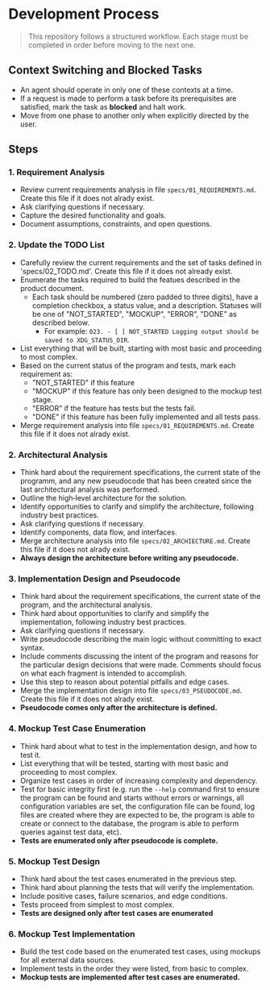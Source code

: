 # Development Process

> This repository follows a structured workflow. Each stage must be completed in order before moving to the next one.

## Context Switching and Blocked Tasks
- An agent should operate in only one of these contexts at a time.
- If a request is made to perform a task before its prerequisites are satisfied, mark the task as **blocked** and halt work.
- Move from one phase to another only when explicitly directed by the user.

## Steps

### 1. Requirement Analysis

- Review current requirements analysis in file `specs/01_REQUIREMENTS.md`. Create this file if it does not alrady exist. 
- Ask clarifying questions if necessary.
- Capture the desired functionality and goals.
- Document assumptions, constraints, and open questions.

### 2. Update the TODO List

- Carefully review the current requirements and the set of tasks defined in 'specs/02_TODO.md'. Create this file if it does not already exist.
- Enumerate the tasks required to build the featues described in the product document.
    - Each task should be numbered (zero padded to three digits), have a completion checkbox, a status value, and a description. Statuses will be one of "NOT_STARTED", "MOCKUP", "ERROR", "DONE" as described below.
        - For example: `023. - [ ] NOT_STARTED Logging output should be saved to XDG_STATUS_DIR`. 
- List everything that will be built, starting with most basic and proceeding to most complex.
- Based on the current status of the program and tests, mark each requirement as:
    - "NOT_STARTED" if this feature 
    - "MOCKUP" if this feature has only been designed to the mockup test stage.
    - "ERROR" if the feature has tests but the tests fail.
    - "DONE" if this feature has been fully implemented and all tests pass.
- Merge requirement analysis into file `specs/01_REQUIREMENTS.md`. Create this file if it does not alrady exist.

### 2. Architectural Analysis

- Think hard about the requirement specifications, the current state of the programm, and any new pseudocode that has been created since the last architectural analysis was performed.
- Outline the high‑level architecture for the solution.
- Identify opportunities to clarify and simplify the architecture, following industry best practices.
- Ask clarifying questions if necessary.
- Identify components, data flow, and interfaces.
- Merge architecture analysis into file `specs/02_ARCHIECTURE.md`. Create this file if it does not alrady exist.
- **Always design the architecture before writing any pseudocode.**

### 3. Implementation Design and Pseudocode

- Think hard about the requirement specifications, the current state of the program, and the architectural analysis.
- Think hard about opportunities to clarify and simplify the implementation, following industry best practices.
- Ask clarifying questions if necessary.
- Write pseudocode describing the main logic without committing to exact syntax.
- Include comments discussing the intent of the program and reasons for the particular design decisions that were made. Comments should focus on what each fragment is intended to accomplish.
- Use this step to reason about potential pitfalls and edge cases.
- Merge the implementation design into file `specs/03_PSEUDOCODE.md`. Create this file if it does not alrady exist.
- **Pseudocode comes only after the architecture is defined.**

### 4. Mockup Test Case Enumeration

- Think hard about what to test in the implementation design, and how to test it.
- List everything that will be tested, starting with most basic and proceeding to most complex.
- Organize test cases in order of increasing complexity and dependency.
- Test for basic integrity first (e.g. run the `--help` command first to ensure the program can be found and starts without errors or warnings, all configuration variables are set, the configuration file can be found, log files are created where they are expected to be, the program is able to create or connect to the database, the program is able to perform queries against test data, etc).
- **Tests are enumerated only after pseudocode is complete.**

### 5. Mockup Test Design

- Think hard about the test cases enumerated in the previous step.
- Think hard about planning the tests that will verify the implementation.
- Include positive cases, failure scenarios, and edge conditions.
- Tests proceed from simplest to most complex.
- **Tests are designed only after test cases are enumerated**

### 6. Mockup Test Implementation

- Build the test code based on the enumerated test cases, using mockups for all external data sources.
- Implement tests in the order they were listed, from basic to complex.
- **Mockup tests are implemented after test cases are enumerated.**


